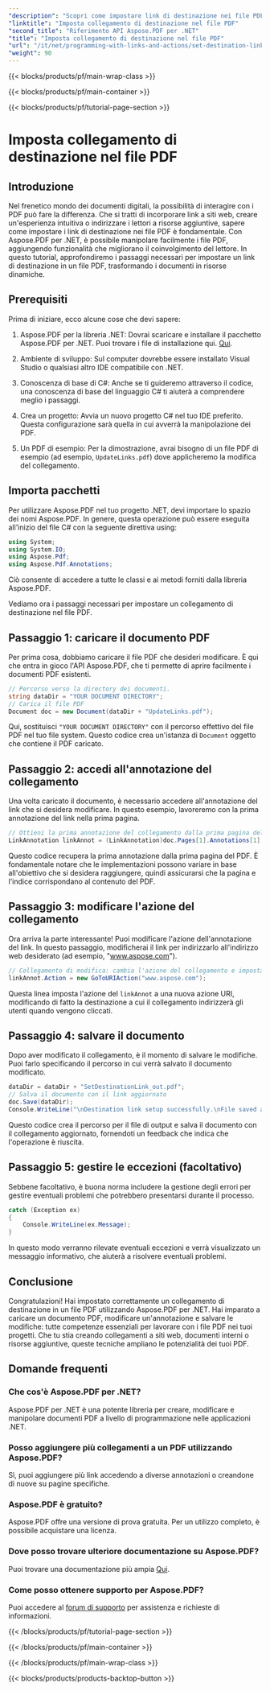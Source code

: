 ```yaml
---
"description": "Scopri come impostare link di destinazione nei file PDF con Aspose.PDF per .NET. Una guida passo passo per migliorare l'interattività dei tuoi PDF."
"linktitle": "Imposta collegamento di destinazione nel file PDF"
"second_title": "Riferimento API Aspose.PDF per .NET"
"title": "Imposta collegamento di destinazione nel file PDF"
"url": "/it/net/programming-with-links-and-actions/set-destination-link/"
"weight": 90
---
```


{{< blocks/products/pf/main-wrap-class >}}

{{< blocks/products/pf/main-container >}}

{{< blocks/products/pf/tutorial-page-section >}}

# Imposta collegamento di destinazione nel file PDF

## Introduzione

Nel frenetico mondo dei documenti digitali, la possibilità di interagire con i PDF può fare la differenza. Che si tratti di incorporare link a siti web, creare un'esperienza intuitiva o indirizzare i lettori a risorse aggiuntive, sapere come impostare i link di destinazione nei file PDF è fondamentale. Con Aspose.PDF per .NET, è possibile manipolare facilmente i file PDF, aggiungendo funzionalità che migliorano il coinvolgimento del lettore. In questo tutorial, approfondiremo i passaggi necessari per impostare un link di destinazione in un file PDF, trasformando i documenti in risorse dinamiche.

## Prerequisiti

Prima di iniziare, ecco alcune cose che devi sapere:

1. Aspose.PDF per la libreria .NET:
   Dovrai scaricare e installare il pacchetto Aspose.PDF per .NET. Puoi trovare i file di installazione qui. [Qui](https://releases.aspose.com/pdf/net/).

2. Ambiente di sviluppo:
   Sul computer dovrebbe essere installato Visual Studio o qualsiasi altro IDE compatibile con .NET.

3. Conoscenza di base di C#:
   Anche se ti guideremo attraverso il codice, una conoscenza di base del linguaggio C# ti aiuterà a comprendere meglio i passaggi.

4. Crea un progetto:
   Avvia un nuovo progetto C# nel tuo IDE preferito. Questa configurazione sarà quella in cui avverrà la manipolazione dei PDF.

5. Un PDF di esempio:
   Per la dimostrazione, avrai bisogno di un file PDF di esempio (ad esempio, `UpdateLinks.pdf`) dove applicheremo la modifica del collegamento.

## Importa pacchetti

Per utilizzare Aspose.PDF nel tuo progetto .NET, devi importare lo spazio dei nomi Aspose.PDF. In genere, questa operazione può essere eseguita all'inizio del file C# con la seguente direttiva using:

```csharp
using System;
using System.IO;
using Aspose.Pdf;
using Aspose.Pdf.Annotations;
```

Ciò consente di accedere a tutte le classi e ai metodi forniti dalla libreria Aspose.PDF.

Vediamo ora i passaggi necessari per impostare un collegamento di destinazione nel file PDF.

## Passaggio 1: caricare il documento PDF

Per prima cosa, dobbiamo caricare il file PDF che desideri modificare. È qui che entra in gioco l'API Aspose.PDF, che ti permette di aprire facilmente i documenti PDF esistenti.

```csharp
// Percorso verso la directory dei documenti.
string dataDir = "YOUR DOCUMENT DIRECTORY";
// Carica il file PDF
Document doc = new Document(dataDir + "UpdateLinks.pdf");
```

Qui, sostituisci `"YOUR DOCUMENT DIRECTORY"` con il percorso effettivo del file PDF nel tuo file system. Questo codice crea un'istanza di `Document` oggetto che contiene il PDF caricato.

## Passaggio 2: accedi all'annotazione del collegamento

Una volta caricato il documento, è necessario accedere all'annotazione del link che si desidera modificare. In questo esempio, lavoreremo con la prima annotazione del link nella prima pagina.

```csharp
// Ottieni la prima annotazione del collegamento dalla prima pagina del documento
LinkAnnotation linkAnnot = (LinkAnnotation)doc.Pages[1].Annotations[1];
```

Questo codice recupera la prima annotazione dalla prima pagina del PDF. È fondamentale notare che le implementazioni possono variare in base all'obiettivo che si desidera raggiungere, quindi assicurarsi che la pagina e l'indice corrispondano al contenuto del PDF.

## Passaggio 3: modificare l'azione del collegamento

Ora arriva la parte interessante! Puoi modificare l'azione dell'annotazione del link. In questo passaggio, modificherai il link per indirizzarlo all'indirizzo web desiderato (ad esempio, "www.aspose.com").

```csharp
// Collegamento di modifica: cambia l'azione del collegamento e imposta la destinazione come indirizzo web
linkAnnot.Action = new GoToURIAction("www.aspose.com");
```

Questa linea imposta l'azione del `linkAnnot` a una nuova azione URI, modificando di fatto la destinazione a cui il collegamento indirizzerà gli utenti quando vengono cliccati.

## Passaggio 4: salvare il documento

Dopo aver modificato il collegamento, è il momento di salvare le modifiche. Puoi farlo specificando il percorso in cui verrà salvato il documento modificato.

```csharp
dataDir = dataDir + "SetDestinationLink_out.pdf";
// Salva il documento con il link aggiornato
doc.Save(dataDir);
Console.WriteLine("\nDestination link setup successfully.\nFile saved at " + dataDir);
```

Questo codice crea il percorso per il file di output e salva il documento con il collegamento aggiornato, fornendoti un feedback che indica che l'operazione è riuscita.

## Passaggio 5: gestire le eccezioni (facoltativo)

Sebbene facoltativo, è buona norma includere la gestione degli errori per gestire eventuali problemi che potrebbero presentarsi durante il processo.

```csharp
catch (Exception ex)
{
    Console.WriteLine(ex.Message);
}
```

In questo modo verranno rilevate eventuali eccezioni e verrà visualizzato un messaggio informativo, che aiuterà a risolvere eventuali problemi.

## Conclusione

Congratulazioni! Hai impostato correttamente un collegamento di destinazione in un file PDF utilizzando Aspose.PDF per .NET. Hai imparato a caricare un documento PDF, modificare un'annotazione e salvare le modifiche: tutte competenze essenziali per lavorare con i file PDF nei tuoi progetti. Che tu stia creando collegamenti a siti web, documenti interni o risorse aggiuntive, queste tecniche ampliano le potenzialità dei tuoi PDF.

## Domande frequenti

### Che cos'è Aspose.PDF per .NET?
Aspose.PDF per .NET è una potente libreria per creare, modificare e manipolare documenti PDF a livello di programmazione nelle applicazioni .NET.

### Posso aggiungere più collegamenti a un PDF utilizzando Aspose.PDF?
Sì, puoi aggiungere più link accedendo a diverse annotazioni o creandone di nuove su pagine specifiche.

### Aspose.PDF è gratuito?
Aspose.PDF offre una versione di prova gratuita. Per un utilizzo completo, è possibile acquistare una licenza.

### Dove posso trovare ulteriore documentazione su Aspose.PDF?
Puoi trovare una documentazione più ampia [Qui](https://reference.aspose.com/pdf/net/).

### Come posso ottenere supporto per Aspose.PDF?
Puoi accedere al [forum di supporto](https://forum.aspose.com/c/pdf/10) per assistenza e richieste di informazioni.

{{< /blocks/products/pf/tutorial-page-section >}}

{{< /blocks/products/pf/main-container >}}

{{< /blocks/products/pf/main-wrap-class >}}

{{< blocks/products/products-backtop-button >}}
